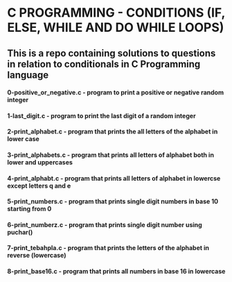 # C PROGRAMMING - CONDITIONS (IF, ELSE, WHILE AND DO WHILE LOOPS)
## This is a repo containing solutions to questions in relation to conditionals in C Programming language
#### 0-positive_or_negative.c - program to print a positive or negative random integer
#### 1-last_digit.c - program to print the last digit of a random integer
#### 2-print_alphabet.c - program that prints the all  letters of the alphabet in lower case
#### 3-print_alphabets.c - program that prints all letters of alphabet both in lower and uppercases
#### 4-print_alphabt.c - program that prints all letters of alphabet in lowercse except letters q and e
#### 5-print_numbers.c - program that prints single digit numbers in base 10 starting from 0
#### 6-print_numberz.c - program that prints single digit number using puchar()
#### 7-print_tebahpla.c - program that prints the letters of the alphabet in reverse (lowercase)
#### 8-print_base16.c - program that prints all numbers in base 16 in lowercase
